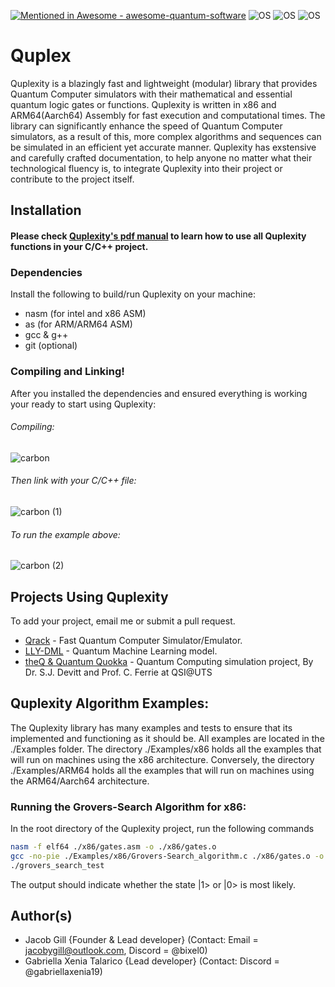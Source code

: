[![Mentioned in Awesome - awesome-quantum-software](https://awesome.re/mentioned-badge.svg)](https://github.com/qosf/awesome-quantum-software)
![OS](https://img.shields.io/badge/os-MacOS-9cbd3c.svg)
![OS](https://img.shields.io/badge/os-Linux-9cbd3c.svg)
![OS](https://img.shields.io/badge/os-Windows-9cbd3c.svg)

# Quplex

Quplexity is a blazingly fast and lightweight (modular) library that provides Quantum Computer simulators with their mathematical and essential quantum logic gates or functions. Quplexity is written in x86 and ARM64(Aarch64) Assembly for fast execution and computational times. The library can significantly enhance the speed of Quantum Computer simulators, as a result of this, more complex algorithms and sequences can be simulated in an efficient yet accurate manner. Quplexity has exstensive and carefully crafted documentation, to help anyone no matter what their technological fluency is, to integrate Quplexity into their project or contribute to the project itself.


## Installation
#### Please check [Quplexity's pdf manual](https://github.com/MrGilli/Quplexity/blob/main/quplexity_manual.pdf) to learn how to use all Quplexity functions in your C/C++ project.

### Dependencies

Install the following to build/run Quplexity on your machine: 
* nasm (for intel and x86 ASM)
* as   (for ARM/ARM64 ASM)
* gcc & g++
* git (optional)

### Compiling and Linking!

After you installed the dependencies and ensured everything is working your ready to start using Quplexity:
###### Compiling:
![carbon](https://github.com/user-attachments/assets/b86fc191-dd42-43f9-b7b5-f56cc8d7a4ec)
###### Then link with your C/C++ file:
![carbon (1)](https://github.com/user-attachments/assets/8d911822-c024-4939-8d36-033643051b39)

###### To run the example above:
![carbon (2)](https://github.com/user-attachments/assets/ac9b7b9c-a100-4446-b12a-3002e21ca3f0)

## Projects Using Quplexity
To add your project, email me or submit a pull request.
* [Qrack](https://github.com/unitaryfund/qrack) - Fast Quantum Computer Simulator/Emulator.
* [LLY-DML](https://github.com/LILY-QML/LLY-DML) - Quantum Machine Learning model.
* [theQ & Quantum Quokka](https://github.com/devitt1/theQ) - Quantum Computing simulation project, By Dr. S.J. Devitt and Prof. C. Ferrie at QSI@UTS


## Quplexity Algorithm Examples:
The Quplexity library has many examples and tests to ensure that its implemented and functioning as it should be. All examples are located in the ./Examples folder.
The directory ./Examples/x86 holds all the examples that will run on machines using the x86 architecture. Conversely, the directory ./Examples/ARM64 holds all the examples that will run on machines using the ARM64/Aarch64 architecture. 

### Running the Grovers-Search Algorithm for x86:
In the root directory of the Quplexity project, run the following commands
```bash
nasm -f elf64 ./x86/gates.asm -o ./x86/gates.o
gcc -no-pie ./Examples/x86/Grovers-Search_algorithm.c ./x86/gates.o -o grovers_search_test
./grovers_search_test
```
The output should indicate whether the state |1> or |0> is most likely. 

## Author(s)
* Jacob Gill {Founder & Lead developer} (Contact: Email = jacobygill@outlook.com, Discord = @bixel0) 
* Gabriella Xenia Talarico {Lead developer} (Contact: Discord = @gabriellaxenia19)
